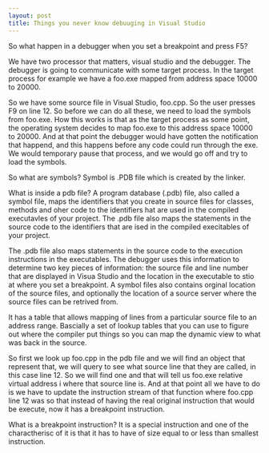 ```yaml
---
layout: post
title: Things you never know debuuging in Visual Studio
---
```


So what happen in a debugger when you set a breakpoint and press F5? 

We have two processor that matters, visual studio and the debugger. The debugger is going to communicate with some target process. In the target process for example we have a foo.exe mapped from address space 10000 to 20000.

So we have some source file in Visual Studio, foo.cpp. So the user presses F9 on line 12. So before we can do all these, we need to load the symbols from foo.exe. How this works is that as the target process as some point, the operating system decides to map foo.exe to this address space 10000 to 20000. And at that point the debugger would have gotten the notification that happend, and this happens before any code could run through the exe. We would temporary pause that process, and we would go off and try to load the symbols. 

So what are symbols?
Symbol is .PDB file which is created by the linker. 

What is inside a pdb file?
A program database (.pdb) file, also called a symbol file, maps the identifiers that you create in source files for classes, methods and oher code to the identifiers hat are used in the compiled executavles of your project. The .pdb file also maps the statements in the source code to the identifiers that are ised in the compiled execitables of your project. 

The .pdb file also maps statements in the source code to the execution instructions in the executables. The debugger uses this information to determine two key pieces of information: the source file and line number that are displayed in Visua Studio and the location in the executable to stio at where you set a breakpoint. A symbol files also contains orginal location of the source files, and optionally the location of a source server where the source files can be retrived from. 

It has a table that allows mapping of lines from a particular source file to an address range. 
Bascially a set of lookup tables that you can use to figure out where the compiler put things so you can map the dynamic view to what was back in the source.


So first we look up foo.cpp in the pdb file and we will find an object that represent that, we will query to see what source line that they are called, in this case line 12. So we will find one and that will tell us foo.exe relative virtual address i where that source line is. And at that point all we have to do is we have to update the instruction stream of that function where foo.cpp line 12 was so that instead of having the real original instruction that would be execute, now it has a breakpoint instruction. 

What is a breakpoint instruction?
It is a special instruction and one of the charactherisc of it is that it has to have of size equal to or less than smallest instruction. 


